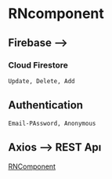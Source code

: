 # RNcomponent

## Firebase --> 

### Cloud Firestore
    Update, Delete, Add
  
## Authentication
    Email-PAssword, Anonymous

## Axios --> REST Apı




[RNComponent](https://user-images.githubusercontent.com/45879059/218330118-f43d308b-3ed7-404a-9af5-e081e4526a0e.png)
